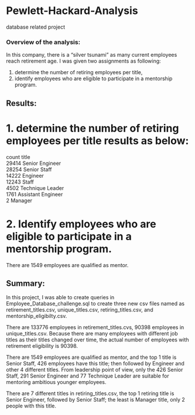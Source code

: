 # Pewlett-Hackard-Analysis
database related project 


### Overview of the analysis:

In this company, there is a “silver tsunami” as many current employees reach retirement age. I was given two assignments as following: 
 
1. determine the number of retiring employees per title, 
2. identify employees who are eligible to participate in a mentorship program. 


## Results:

# 1. determine the number of retiring employees per title results as below: 
count	title\
29414	Senior Engineer\
28254	Senior Staff\
14222	Engineer\
12243	Staff\
4502	Technique Leader\
1761	Assistant Engineer\
2	Manager

# 2. Identify employees who are eligible to participate in a mentorship program.
There are 1549 employees are qualified as mentor.  

## Summary:

In this project, I was able to create queries in Employee_Database_challenge.sql to create three new csv files named as retirement_titles.csv, unique_titles.csv, retiring_titles.csv, and mentorship_eligibilty.csv. 

There are 133776 employees in retirement_titles.cvs, 90398 employees in unique_titles.csv. Because there are many employees with different job titles as their titles changed over time, the actual number of employees with retirement eligibility is 90398. 

There are 1549 employees are qualified as mentor, and the top 1 title is Senior Staff, 426 employees have this title; then followed by Engineer and other 4 different titles. From leadership point of view, only the 426 Senior Staff, 291 Senior Engineer and 77 Technique Leader are suitable for mentoring ambitious younger employees. 

There are 7 different titles in retiring_titles.csv, the top 1 retiring title is Senior Engineer, followed by Senior Staff; the least is Manager title, only 2 people with this title. 


